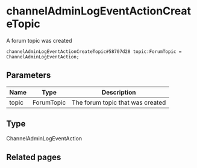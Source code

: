 # channelAdminLogEventActionCreateTopic
A forum topic was created

```
channelAdminLogEventActionCreateTopic#58707d28 topic:ForumTopic = ChannelAdminLogEventAction;
```

## Parameters
| Name | Type | Description |
| ---- | :----: | ----------- |
| topic | ForumTopic | The forum topic that was created |


## Type
ChannelAdminLogEventAction

## Related pages
